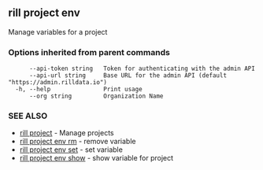 ## rill project env

Manage variables for a project

### Options inherited from parent commands

```
      --api-token string   Token for authenticating with the admin API
      --api-url string     Base URL for the admin API (default "https://admin.rilldata.io")
  -h, --help               Print usage
      --org string         Organization Name
```

### SEE ALSO

* [rill project](../project.md)	 - Manage projects
* [rill project env rm](rm.md)	 - remove variable
* [rill project env set](set.md)	 - set variable
* [rill project env show](show.md)	 - show variable for project

